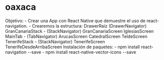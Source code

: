 # oaxaca
Objetivo: - Crear una App con React Native que demuestre el uso de react-navigation. - Crearemos la estructura: DrawerRaiz (DrawerNavigator) GranCanariaStack - (StackNavigator) GranCanariaScreen IglesiasScreen MainTab - (TabNavigator) ArucasScreen CatedralScreen TeldeScreen TenerifeStack - (StackNavigator) TenerifeScreen TenerifeDesdeArribaScreen  Instalación de paquetes: - npm install react-navigation --save - npm install react-native-vector-icons --save
